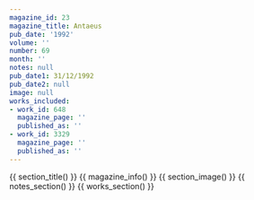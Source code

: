 ```yaml
---
magazine_id: 23
magazine_title: Antaeus
pub_date: '1992'
volume: ''
number: 69
month: ''
notes: null
pub_date1: 31/12/1992
pub_date2: null
image: null
works_included:
- work_id: 648
  magazine_page: ''
  published_as: ''
- work_id: 3329
  magazine_page: ''
  published_as: ''
---
```


{{ section_title() }}
{{ magazine_info() }}
{{ section_image() }}
{{ notes_section() }}
{{ works_section() }}
